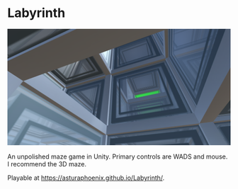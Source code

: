 # Labyrinth

![3D maze screenshot](preview.png)

An unpolished maze game in Unity. Primary controls are WADS and mouse. I recommend the 3D maze.

Playable at https://asturaphoenix.github.io/Labyrinth/.
